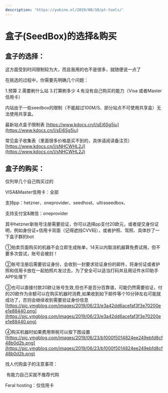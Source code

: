 ```yaml
---
description: 'https://yukino.nl/2019/08/10/pt-tools/'
---
```


# 盒子\(SeedBox\)的选择&购买

## 盒子的选择：

这方面受到时间限制较为大，而且我用的也不是很多，就随便说一点了

在挑选的过程中，你需要先明确几个问题：

1.预算 2.需要刷什么站 3.打算刷多少 4.有没有自己购买的能力（Visa 或者Master信用卡）

内站由于一些seedbox的限制（不能超过100M/S、部分站点不可使用共享盒）无法使用共享盒。

最新站点盒子限制表 [https://www.kdocs.cn/l/sEi6Sg5iu](https://www.kdocs.cn/l/sEi6Sg5iu)

常见盒子收集表（里面很多价格是买不到的，具体请阅读备注页）[https://www.kdocs.cn/l/sNHCWHL2J](https://www.kdocs.cn/l/sNHCWHL2J)

## 盒子的购买：

仅列举几个自己购买过的

VISA&Master信用卡：全部

支持pp：hetzner、oneprovider、seedhost、ultraseedbox、

支持支付宝&微信：oneprovider

其中hetzner新账号注册需要验证，你可以选择pp支付20欧元，或者提交身份证明，例如身份证+信用卡背面（记得遮挡CVV码），或者护照、驾照、具体抄了一下盒子群的bot

①拍卖页面购买的机器不会立即生成账单，14天以内取消机器算免费试用，但不要多次尝试，账号会被封！

②账号注册后需要验证身份，会收到一封要求验证身份的邮件，将身份证或者护照和信用卡放在一起拍照片发过去，为了安全可以适当打码并且用证件水印助手APP处理下

③也可以直接付款20欧让账号生效,但也不是百分百靠谱，可能仍然需要验证，付的20欧作为余额可以在购买机器时消费,如果收到如下邮件等个10分钟左右可能就成功了，否则会继续收到需要验证身份信息  
[https://pic.ymgblog.com/images/2019/06/23/e3a42dd6acefaf3f3e70200ee1e88440.png](https://pic.ymgblog.com/images/2019/06/23/e3a42dd6acefaf3f3e70200ee1e88440.png)

④购买机器时如果费用带税可以按下图设置 [https://pic.ymgblog.com/images/2019/06/23/b1000f5014824ee249ebfd8cf48b0d2b.png](https://pic.ymgblog.com/images/2019/06/23/b1000f5014824ee249ebfd8cf48b0d2b.png)

找人代购盒子的注意事项：

​ 有能力自己买就不推荐代购

Feral hosting：仅信用卡

